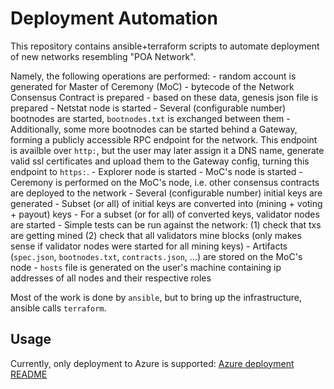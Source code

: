 # Deployment Automation

This repository contains ansible+terraform scripts to automate deployment of new networks resembling "POA Network".

Namely, the following operations are performed:
    - random account is generated for Master of Ceremony (MoC)
    - bytecode of the Network Consensus Contract is prepared
    - based on these data, genesis json file is prepared
    - Netstat node is started
    - Several (configurable number) bootnodes are started, `bootnodes.txt` is exchanged between them
    - Additionally, some more bootnodes can be started behind a Gateway, forming a publicly accessible RPC endpoint for the network. This endpoint is availble over `http:`, but the user may later assign it a DNS name, generate valid ssl certificates and upload them to the Gateway config, turning this endpoint to `https:`.
    - Explorer node is started
    - MoC's node is started
    - Ceremony is performed on the MoC's node, i.e. other consensus contracts are deployed to the network
    - Several (configurable number) initial keys are generated
    - Subset (or all) of initial keys are converted into (mining + voting + payout) keys
    - For a subset (or for all) of converted keys, validator nodes are started
    - Simple tests can be run against the network: (1) check that txs are getting mined (2) check that all validators mine blocks (only makes sense if validator nodes were started for all mining keys)
    - Artifacts (`spec.json`, `bootnodes.txt`, `contracts.json`, ...) are stored on the MoC's node
    - `hosts` file is generated on the user's machine containing ip addresses of all nodes and their respective roles

Most of the work is done by `ansible`, but to bring up the infrastructure, ansible calls `terraform`.

## Usage

Currently, only deployment to Azure is supported:
[Azure deployment README](azure/README.md)